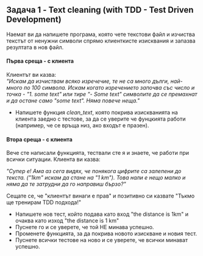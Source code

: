 
## Задача 1 - Text cleaning (with TDD - Test Driven Development)
Наемат ви да напишете програма, която чете текстови файл и изчиства текстът от ненужни символи спрямо клиенткисте изисквания и запазва резултата в нов файл.

#### Първа среща - с клиента
 Клиентът ви казва:  
*"Искам да изчиствам всяко изречечие, те не са много дълги, най-много по 100 символа. Искам когато изречението започва със число и точка - "1. some text" или тире "- Some text" символите да се премахнат и да остане само "some text". Няма повече неща."*
	
- Напишете функция *clean_text*, която покрива изискванията на клиента заедно с тестове, за да се уверите че фунцкията работи (например, че се връща низ, ако входът е празен).

#### Втора среща - с клиента
Вече сте написали функцията, тествали сте я и знаете, че работи при всички ситуации. Клиента ви казва:

*"Супер е! Ама аз сега видях, че понякога цифрите са залепени до текста. ("1km" искам да стане на "1 km"). Това нали е нещо малко и няма да те затрудни да го направиш бързо?"* 

Сещате се, че "клиентът винаги е прав" и позитивно си казвате "Тъкмо ще тренирам TDD подхода!"

- Напишете нов тест, който подава като вход "the distance is 1km" и очаква като изход "the distance is 1 km"
- Пуснете го и се уверете, че той НЕ минава успешно.
- Променете функцията, за да покрива новото изискване и новия тест. 
- Пуснете всички тестове на ново и се уверете, че всички минават успешно.

